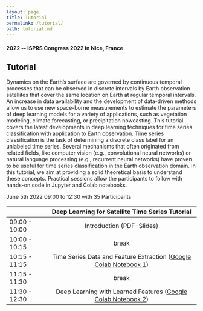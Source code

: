 ```yaml
---
layout: page
title: Tutorial
permalink: /tutorial/
path: tutorial.md
---
```


#### 2022 -- ISPRS Congress 2022 in Nice, France

## Tutorial

Dynamics on the Earth’s surface are governed by continuous temporal processes that can be observed in discrete intervals by Earth observation satellites that cover the same location on Earth at regular temporal intervals. An increase in data availability and the development of data-driven methods allow us to use new space-borne measurements to estimate the parameters of deep learning models for a variety of applications, such as vegetation modeling, climate forecasting, or precipitation nowcasting.
This tutorial covers the latest developments in deep learning techniques for time series classification with application to Earth observation. Time series classification is the task of determining a discrete class label for an unlabeled time series. Several mechanisms that often originated from related fields, like computer vision (e.g., convolutional neural networks) or natural language processing (e.g., recurrent neural networks) have proven to be useful for time series classification in the Earth observation domain. In this tutorial, we aim at providing a solid theoretical basis to understand these concepts. Practical sessions allow the participants to follow with hands-on code in Jupyter and Colab notebooks.

June 5th 2022 09:00 to 12:30 with 35 Participants

|  | Deep Learning for Satellite Time Series Tutorial                  |
| ---            | :-:        |    
| 09:00 - 10:00 | Introduction (PDF-Slides)                                         |
| 10:00 - 10:15 | break                                                             |
| 10:15 - 11:15 | Time Series Data and Feature Extraction ([Google Colab Notebook 1](https://colab.research.google.com/drive/1ZJIJKvFefrrrlKgaWjUaq3_Kelnp9Wq5?usp=sharing)) |
| 11:15 - 11:30 | break                                                             |
| 11:30 - 12:30 | Deep Learning with Learned Features ([Google Colab Notebook 2](https://colab.research.google.com/drive/1DYZGgFfIA92gb7SaVi2ZPgmcIAc101rl?usp=sharing))     |

<!--
## General Description

### Time Series in Earth Observation
Dynamics on the Earth’s surface are governed by continuous temporal processes that can be observed in discrete intervals by Earth observation satellites that cover the same location on Earth at regular temporal intervals. An increase in data availability and the development of data-driven methods allow us to use new space-borne measurements to estimate the parameters of deep learning models for a variety of applications, such as vegetation modeling, climate forecasting, or precipitation nowcasting.
This tutorial covers the latest developments in deep learning techniques for time series classification with application to Earth observation. Time series classification is the task of determining a discrete class label for an unlabeled time series. Several mechanisms that often originated from related fields, like computer vision (e.g., convolutional neural networks) or natural language processing (e.g., recurrent neural networks) have proven to be useful for time series classification in the Earth observation domain. In this tutorial, we aim at providing a solid theoretical basis to understand these concepts. Practical sessions allow the participants to follow with hands-on code in Jupyter and Colab notebooks.

### Course Description

The full-day tutorial course will be partitioned into five parts: I: Introduction to Deep Learning and Time Series, II: Convolutional Neural Networks, III: Recurrent Neural Networks, IV: Self-Attention Networks, and V: Conclusions. We aim for longer breaks in between the parts that will help the participants to eat, reflect, recover and prepare for the upcoming content. Each part is separated in a theoretical presentation and a practical hands-on section where each participant engages with their own laptops using Jupyter and Colab notebooks.

#### Introduction

Introduction to deep learning and the concepts of jointly learned feature extraction and classification in the scope of end-to-end learning. A general introduction to time series data in Earth observation and outlines on the relevance of time series data for Earth observation.

#### Convolutional Neural Networks

<img src="{{site.baseurl}}/assets/img/cnn.png" width="400">

Convolutional Neural Networks are covered in the second part of the tutorial. After introducing the principle of convolutions for time series, we will implement and apply a simple temporal convolutional neural network to a remote sensing dataset. Then, some key components of the state-of-the-art convolutional neural network architectures including residual connections and inception modules are described and tested. The use of pooling layers and the concept of receptive fields are also discussed.

#### Recurrent Neural Networks

<img src="{{site.baseurl}}/assets/img/convlstm.gif" width="400">

Recurrent Neural Networks are covered first in theory and then following practical examples. In particular, the vanishing gradient problem is addressed and the two main architectures to solve this issue, i.e., long short-term memory networks and gated recurrent units, are introduced. Examples from remote sensing and text analysis are given to support understanding.

#### Self-Attention Networks

<img src="{{site.baseurl}}/assets/img/self-attention-1.gif" width="400">

Self-Attention Networks, as used in the Transformer, Bert, or GPT models, are covered in the fourth part. The concept of self-attention is introduced in a gentle manner. The relationship of attention scores to input and output time series is outlined. Practical examples from language and remote sensing time series close this part.

#### Conclusion

Conclusions. This tutorial finishes by some conclusions and a brief outlook on the current research for satellite image time series classification.

We provide a link to a public GitHub repository with Jupyter notebooks and slides. During the practical sessions, each participant is encouraged to utilize their own laptop to run the Jupyter notebooks either on their own devices or on a Google Colab Notebook using their respective Google accounts. We provide links and resources to start the Colab Notebooks from the GitHub repository and may gather additional questions with tools like sli.do or pringo.
-->
